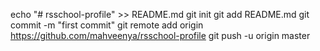 echo "# rsschool-profile" >> README.md
git init
git add README.md
git commit -m "first commit"
git remote add origin https://github.com/mahveenya/rsschool-profile
git push -u origin master
